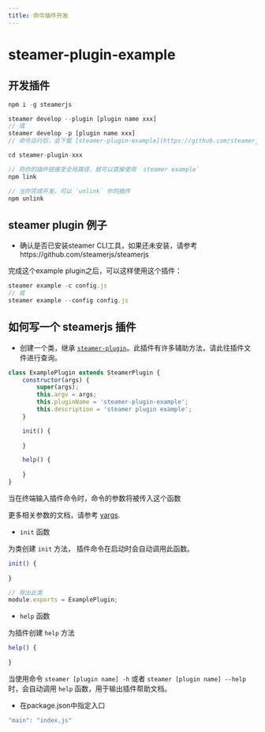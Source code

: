 ```yaml
---
title: 命令插件开发
---
```

# steamer-plugin-example

## 开发插件

```javascript
npm i -g steamerjs

steamer develop --plugin [plugin name xxx]
// 或
steamer develop -p [plugin name xxx]
// 命令运行后，会下载 [steamer-plugin-example](https://github.com/steamerjs/steamer-plugin-example)

cd steamer-plugin-xxx

// 将你的插件链接至全局路径，就可以直接使用 `steamer example`
npm link

// 当你完成开发，可以 `unlink` 你的插件
npm unlink

```

## steamer plugin 例子

* 确认是否已安装steamer CLI工具，如果还未安装，请参考https://github.com/steamerjs/steamerjs

完成这个example plugin之后，可以这样使用这个插件：

```javascript
steamer example -c config.js
// 或
steamer example --config config.js
```


## 如何写一个 steamerjs 插件

* 创建一个类，继承 [`steamer-plugin`](https://github.com/SteamerTeam/steamer-plugin)。此插件有许多辅助方法，请此往插件文件进行查询。

```javascript
class ExamplePlugin extends SteamerPlugin {
    constructor(args) {
        super(args);
        this.argv = args;
        this.pluginName = 'steamer-plugin-example';
        this.description = 'steamer plugin example';
    }

    init() {
        
    }

    help() {
        
    }
}
```
当在终端输入插件命令时，命令的参数将被传入这个函数

更多相关参数的文档，请参考 [yargs](https://github.com/yargs/yargs).

* `init` 函数

为类创建 `init` 方法， 插件命令在启动时会自动调用此函数。

```javascript
init() {
        
}
```

```javascript
// 导出此类
module.exports = ExamplePlugin;
```


* `help` 函数

为插件创建 `help` 方法

```javascript
help() {
        
}
```

当使用命令 `steamer [plugin name] -h` 或者 `steamer [plugin name] --help` 时，会自动调用 `help` 函数，用于输出插件帮助文档。

* 在package.json中指定入口

```javascript
"main": "index.js"
```
